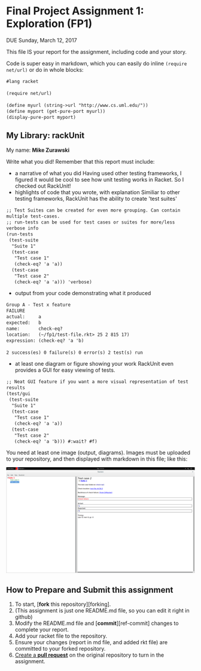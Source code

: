 # Final Project Assignment 1: Exploration (FP1)
DUE Sunday, March 12, 2017



This file IS your report for the assignment, including code and your story.

Code is super easy in markdown, which you can easily do inline `(require net/url)` or do in whole blocks:
```
#lang racket

(require net/url)

(define myurl (string->url "http://www.cs.uml.edu/"))
(define myport (get-pure-port myurl))
(display-pure-port myport)
```

## My Library: rackUnit
My name: **Mike Zurawski**

Write what you did!
Remember that this report must include:

* a narrative of what you did
Having used other testing frameworks, I figured it would be cool to see how unit testing works in Racket.
So I checked out RackUnit!
* highlights of code that you wrote, with explanation
Similiar to other testing frameworks, RackUnit has the ability to create 'test suites'
```
;; Test Suites can be created for even more grouping. Can contain multiple test-cases.
;; run-tests can be used for test cases or suites for more/less verbose info
(run-tests
 (test-suite 
  "Suite 1"
  (test-case
   "Test case 1"
   (check-eq? 'a 'a))
  (test-case
   "Test case 2"
   (check-eq? 'a 'a))) 'verbose)
```
* output from your code demonstrating what it produced
```
Group A - Test x feature
FAILURE
actual:     a
expected:   b
name:       check-eq?
location:   (~/fp1/test-file.rkt> 25 2 815 17)
expression: (check-eq? 'a 'b)

2 success(es) 0 failure(s) 0 error(s) 2 test(s) run
```
* at least one diagram or figure showing your work
RackUnit even provides a GUI for easy viewing of tests. 
```
;; Neat GUI feature if you want a more visual representation of test results
(test/gui  
 (test-suite 
  "Suite 1"
  (test-case
   "Test case 1"
   (check-eq? 'a 'a))
  (test-case
   "Test case 2"
   (check-eq? 'a 'b))) #:wait? #f)
```

You need at least one image (output, diagrams). Images must be uploaded to your repository, and then displayed with markdown in this file; like this:

![image](/gui.png?raw=true "image")



## How to Prepare and Submit this assignment

1. To start, [**fork** this repository][forking]. 
  2. (This assignment is just one README.md file, so you can edit it right in github)
1. Modify the README.md file and [**commit**][ref-commit] changes to complete your report.
1. Add your racket file to the repository. 
1. Ensure your changes (report in md file, and added rkt file) are committed to your forked repository.
1. [Create a **pull request**][pull-request] on the original repository to turn in the assignment.

[pull-request]: https://help.github.com/articles/creating-a-pull-request

